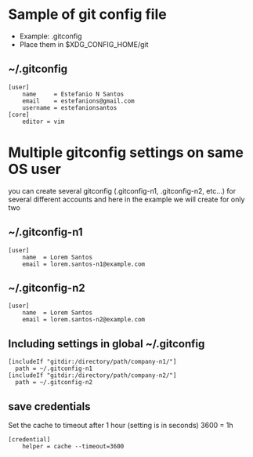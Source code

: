 # Sample of git config file 
- Example: .gitconfig 
- Place them in $XDG_CONFIG_HOME/git

## ~/.gitconfig
```
[user]
	name     = Estefanio N Santos
	email    = estefanions@gmail.com
	username = estefanionsantos
[core]
	editor = vim
```

# Multiple gitconfig settings on same OS user
you can create several gitconfig (.gitconfig-n1, .gitconfig-n2, etc...)
for several different accounts and here in the example we will create for only two

## ~/.gitconfig-n1
```
[user]
	name  = Lorem Santos
	email = lorem.santos-n1@example.com
```

## ~/.gitconfig-n2
```
[user]
	name  = Lorem Santos
	email = lorem.santos-n2@example.com
```

## Including settings in global ~/.gitconfig

```
[includeIf "gitdir:/directory/path/company-n1/"]
  path = ~/.gitconfig-n1
[includeIf "gitdir:/directory/path/company-n2/"]
  path = ~/.gitconfig-n2
```

## save credentials
Set the cache to timeout after 1 hour (setting is in seconds) 3600 = 1h
```
[credential]
	helper = cache --timeout=3600
```



